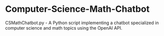 # Computer-Science-Math-Chatbot
CSMathChatbot.py - A Python script implementing a chatbot specialized in computer science and math topics using the OpenAI API.

